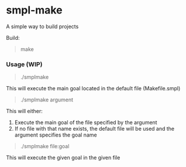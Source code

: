 # smpl-make

A simple way to build projects

Build:
> make

### Usage (WIP)

> ./smplmake

This will execute the main goal located in the default file (Makefile.smpl)

> ./smplmake argument

This will either:
1. Execute the main goal of the file specified by the argument
2. If no file with that name exists, the default file will be used and the argument specifies the goal name

> ./smplmake file:goal

This will execute the given goal in the given file